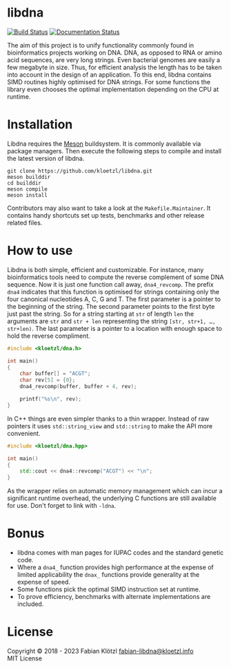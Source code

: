 # libdna

[![Build Status](https://travis-ci.org/kloetzl/libdna.svg?branch=master)](https://travis-ci.org/kloetzl/libdna)
[![Documentation Status](https://readthedocs.org/projects/libdna/badge/?version=latest)](https://libdna.readthedocs.io/en/latest/?badge=latest)

The aim of this project is to unify functionality commonly found in bioinformatics projects working on DNA. DNA, as opposed to RNA or amino acid sequences, are very long strings. Even bacterial genomes are easily a few megabyte in size. Thus, for efficient analysis the length has to be taken into account in the design of an application. To this end, libdna contains SIMD routines highly optimised for DNA strings. For some functions the library even chooses the optimal implementation depending on the CPU at runtime.

# Installation

Libdna requires the [Meson](https://mesonbuild.com/) buildsystem. It is commonly available via package managers. Then execute the following steps to compile and install the latest version of libdna.

    git clone https://github.com/kloetzl/libdna.git
    meson builddir
    cd builddir
    meson compile
    meson install

Contributors may also want to take a look at the `Makefile.Maintainer`. It contains handy shortcuts set up tests, benchmarks and other release related files.

# How to use

Libdna is both simple, efficient and customizable. For instance, many bioinformatics tools need to compute the reverse complement of some DNA sequence. Now it is just one function call away, `dna4_revcomp`. The prefix `dna4` indicates that this function is optimised for strings containing only the four canonical nucleotides A, C, G and T. The first parameter is a pointer to the beginning of the string. The second parameter points to the first byte just past the string. So for a string starting at `str` of length `len` the arguments are `str` and `str + len` representing the string `[str, str+1, …, str+len)`. The last parameter is a pointer to a location with enough space to hold the reverse compliment.

```C
#include <kloetzl/dna.h>

int main()
{
	char buffer[] = "ACGT";
	char rev[5] = {0};
	dna4_revcomp(buffer, buffer + 4, rev);

	printf("%s\n", rev);
}
```

In C++ things are even simpler thanks to a thin wrapper. Instead of raw pointers it uses `std::string_view` and `std::string` to make the API more convenient.

```C++
#include <kloetzl/dna.hpp>

int main()
{
	std::cout << dna4::revcomp("ACGT") << "\n";
}
```

As the wrapper relies on automatic memory management which can incur a significant runtime overhead, the underlying C functions are still available for use. Don't forget to link with `-ldna`.

# Bonus

- libdna comes with man pages for IUPAC codes and the standard genetic code.
- Where a `dna4_` function provides high performance at the expense of limited applicability the `dnax_` functions provide generality at the expense of speed.
- Some functions pick the optimal SIMD instruction set at runtime.
- To prove efficiency, benchmarks with alternate implementations are included.

# License

Copyright © 2018 - 2023 Fabian Klötzl <fabian-libdna@kloetzl.info>  
MIT License

